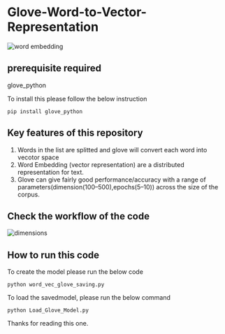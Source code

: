 # Glove-Word-to-Vector-Representation  

![word embedding](https://user-images.githubusercontent.com/47202519/52898011-e8480900-31fe-11e9-9b34-5d2d6bd0bb98.jpg)

## prerequisite required
glove_python  

To install this please follow the below instruction

```
pip install glove_python
```

## Key features of this repository  

<ol>
  <li> Words in the list are splitted and glove will convert each word into vecotor space</li>
  <li> Word Embedding (vector representation) are a distributed representation for text.</li>
  <li>Glove can give fairly good performance/accuracy with a range of parameters(dimension(100–500),epochs(5–10)) across the size of the corpus.</li>
</ol>  

## Check the workflow of the code  

![dimensions](https://user-images.githubusercontent.com/47202519/52898776-ff3f2900-3207-11e9-9456-bc0309277c40.jpg)
  
## How to run this code  

To create the model please run the below code  

```
python word_vec_glove_saving.py
```
To load the savedmodel, please run the below command

```
python Load_Glove_Model.py

```

Thanks for reading this one.

